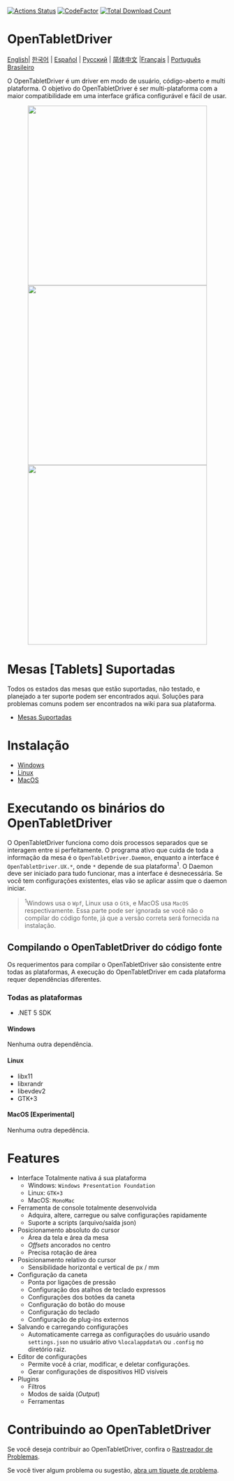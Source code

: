 [![Actions Status](https://github.com/OpenTabletDriver/OpenTabletDriver/workflows/.NET%20Core/badge.svg)](https://github.com/OpenTabletDriver/OpenTabletDriver/actions) [![CodeFactor](https://www.codefactor.io/repository/github/OpenTabletDriver/OpenTabletDriver/badge/master)](https://www.codefactor.io/repository/github/OpenTabletDriver/OpenTabletDriver/overview/master) [![Total Download Count](https://img.shields.io/github/downloads/OpenTabletDriver/OpenTabletDriver/total.svg)](https://github.com/OpenTabletDriver/OpenTabletDriver/releases/latest)

# OpenTabletDriver

[English](README.md)| [한국어](README_KO.md) | [Español](README_ES.md) | [Русский](README_RU.md) | [简体中文](README_CN.md) |[Français](README_FR.md) | [Português Brasileiro](README_PT-BR.md)

O OpenTabletDriver é um driver em modo de usuário, código-aberto e multi plataforma. O objetivo do OpenTabletDriver é ser multi-plataforma com a maior compatibilidade em uma interface gráfica configurável e fácil de usar. 
<p align="middle">
  <img src="https://i.imgur.com/XDYf62e.png" width="410" align="middle"/>
  <img src="https://i.imgur.com/jBW8NpU.png" width="410" align="middle"/>
  <img src="https://i.imgur.com/ZLCy6wz.png" width="410" align="middle"/>
</p>

# Mesas [Tablets] Suportadas

Todos os estados das mesas que estão suportadas, não testado, e planejado a ter suporte podem ser encontrados aqui. Soluções para problemas comuns podem ser encontrados na wiki para sua plataforma. 
- [Mesas Suportadas](https://opentabletdriver.net/Tablets)

# Instalação

- [Windows](https://opentabletdriver.net/Wiki/Install/Windows)
- [Linux](https://opentabletdriver.net/Wiki/Install/Linux)
- [MacOS](https://opentabletdriver.net/Wiki/Install/MacOS)

# Executando os binários do OpenTabletDriver

O OpenTabletDriver funciona como dois processos separados que se interagem entre si perfeitamente. O programa ativo que cuida de toda a informação da mesa é o `OpenTabletDriver.Daemon`, enquanto a interface é `OpenTabletDriver.UX.*`, onde `*` depende de sua plataforma<sup>1</sup>. O Daemon deve ser iniciado para tudo funcionar, mas a interface é desnecessária. Se você tem configurações existentes, elas vão se aplicar assim que o daemon iniciar.

> <sup>1</sup>Windows usa o `Wpf`, Linux usa o `Gtk`, e MacOS usa  `MacOS` respectivamente. Essa parte pode ser ignorada se você não o compilar do código fonte, já que a versão correta será fornecida na instalação.

## Compilando o OpenTabletDriver do código fonte

Os requerimentos para compilar o OpenTabletDriver são consistente entre todas as plataformas, A execução do OpenTabletDriver em cada plataforma requer dependências diferentes.

### Todas as plataformas

- .NET 5 SDK

#### Windows

Nenhuma outra dependência.

#### Linux

- libx11
- libxrandr
- libevdev2
- GTK+3

#### MacOS [Experimental]

Nenhuma outra depedência.

# Features

- Interface Totalmente nativa á sua plataforma
  - Windows: `Windows Presentation Foundation`
  - Linux: `GTK+3`
  - MacOS: `MonoMac`
- Ferramenta de console totalmente desenvolvida
  - Adquira, altere, carregue ou salve configurações rapidamente
  - Suporte a scripts (arquivo/saída json)
- Posicionamento absoluto do cursor
  - Área da tela e área da mesa
  - *Offsets* ancorados no centro
  - Precisa rotação de área
- Posicionamento relativo do cursor
  - Sensibilidade horizontal e vertical de px / mm
- Configuração da caneta
  - Ponta por ligações de pressão
  - Configuração dos atalhos de teclado expressos
  - Configurações dos botões da caneta
  - Configuração do botão do mouse
  - Configuração do teclado
  - Configuração de plug-ins externos
- Salvando e carregando configurações
  - Automaticamente carrega as configurações do usuário usando `settings.json` no usuário ativo `%localappdata%` ou `.config` no diretório raiz.
- Editor de configurações
  - Permite você á criar, modificar, e deletar configurações.
  - Gerar configurações de dispositivos HID visíveis
- Plugins
  - Filtros
  - Modos de saída (*Output*)
  - Ferramentas

# Contribuindo ao OpenTabletDriver

Se você deseja contribuir ao OpenTabletDriver, confira o [Rastreador de Problemas](https://github.com/OpenTabletDriver/OpenTabletDriver/issues).

Se você tiver algum problema ou sugestão, [abra um tíquete de problema](https://github.com/OpenTabletDriver/OpenTabletDriver/issues/new/choose).
